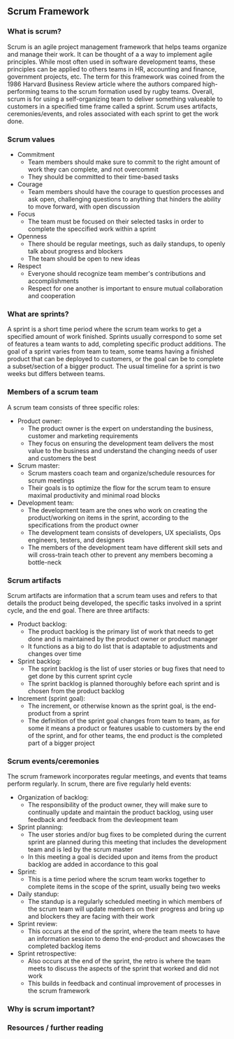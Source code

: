 ## Scrum Framework

### What is scrum?
Scrum is an agile project management framework that helps teams organize and manage their work. It can be thought of a a way to implement agile principles. While most often used in software development teams, these principles can be applied to others teams in HR, accounting and finance, government projects, etc. The term for this framework was coined from the 1986 Harvard Business Review article where the authors compared high-performing teams to the scrum formation used by rugby teams. Overall, scrum is for using a self-organizing team to deliver something valueable to customers in a specified time frame called a sprint. Scrum uses artifacts, ceremonies/events, and roles associated with each sprint to get the work done. 

### Scrum values
- Commitment
    - Team members should make sure to commit to the right amount of work they can complete, and not overcommit
    - They should be committed to their time-based tasks
- Courage
    - Team members should have the courage to question processes and ask open, challenging questions to anything that hinders the ability to move forward, with open discussion
- Focus
    - The team must be focused on their selected tasks in order to complete the speccified work within a sprint
- Openness
    - There should be regular meetings, such as daily standups, to openly talk about progress and blockers
    - The team should be open to new ideas
- Respect
    - Everyone should recognize team member's contributions and accomplishments
    - Respect for one another is important to ensure mutual collaboration and cooperation

### What are sprints?
A sprint is a short time period where the scrum team works to get a specified amount of work finished. Sprints usually correspond to some set of features a team wants to add, completing specific product additions. The goal of a sprint varies from team to team, some teams having a finished product that can be deployed to customers, or the goal can be to complete a subset/section of a bigger product. The usual timeline for a sprint is two weeks but differs between teams. 


### Members of a scrum team
A scrum team consists of three specific roles:
- Product owner:
    - The product owner is the expert on understanding the business, customer and marketing requirements
    - They focus on ensuring the development team delivers the most value to the business and understand the changing needs of user and customers the best
- Scrum master:
    - Scrum masters coach team and organize/schedule resources for scrum meetings 
    - Their goals is to optimize the flow for the scrum team to ensure maximal productivity and minimal road blocks
- Development team:
    - The development team are the ones who work on creating the product/working on items in the sprint, according to the specifications from the product owner
    - The development team consists of developers, UX specialists, Ops engineers, testers, and designers
    - The members of the development team have different skill sets and will cross-train teach other to prevent any members becoming a bottle-neck

### Scrum artifacts
Scrum artifacts are information that a scrum team uses and refers to that details the product being developed, the specific tasks involved in a sprint cycle, and the end goal. There are three artifacts:
- Product backlog:
    - The product backlog is the primary list of work that needs to get done and is maintained by the product owner or product manager
    - It functions as a big to do list that is adaptable to adjustments and changes over time
- Sprint backlog:
    - The sprint backlog is the list of user stories or bug fixes that need to get done by this current sprint cycle
    - The sprint backlog is planned thoroughly before each sprint and is chosen from the product backlog
- Increment (sprint goal):
    - The increment, or otherwise known as the sprint goal, is the end-product from a sprint
    - The definition of the sprint goal changes from team to team, as for some it means a product or features usable to customers by the end of the sprint, and for other teams, the end product is the completed part of a bigger project


### Scrum events/ceremonies
The scrum framework incorporates regular meetings, and events that teams perform regularly. In scrum, there are five regularly held events:
- Organization of backlog:
    - The responsibility of the product owner, they will make sure to continually update and maintain the product backlog, using user feedback and feedback from the devleopment team
- Sprint planning:
    - The user stories and/or bug fixes to be completed during the current sprint are planned during this meeting that includes the development team and is led by the scrum master
    - In this meeting a goal is decided upon and items from the product backlog are added in accordance to this goal
- Sprint:
    - This is a time period where the scrum team works together to complete items in the scope of the sprint, usually being two weeks
- Daily standup:
    - The standup is a regularly scheduled meeting in which members of the scrum team will update members on their progress and bring up and blockers they are facing with their work
- Sprint review:
    - This occurs at the end of the sprint, where the team meets to have an information session to demo the end-product and showcases the completed backlog items
- Sprint retrospective: 
    - Also occurs at the end of the sprint, the retro is where the team meets to discuss the aspects of the sprint that worked and did not work
    - This builds in feedback and continual improvement of processes in the scrum framework

### Why is scrum important?

### Resources / further reading